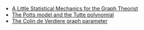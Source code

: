 
 - [A Little Statistical Mechanics for the Graph Theorist](https://arxiv.org/abs/0804.2468)
 - [The Potts model and the Tutte polynomial](http://www.yaroslavvb.com/papers/welsh-potts.pdf)
 - [The Colin de Verdiere graph parameter](https://homepages.cwi.nl/~lex/files/cdvsurvey_new2.pdf)


